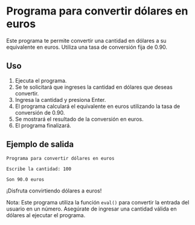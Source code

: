 # Programa para convertir dólares en euros

Este programa te permite convertir una cantidad en dólares a su equivalente en euros. Utiliza una tasa de conversión fija de 0.90.

## Uso

1. Ejecuta el programa.
2. Se te solicitará que ingreses la cantidad en dólares que deseas convertir.
3. Ingresa la cantidad y presiona Enter.
4. El programa calculará el equivalente en euros utilizando la tasa de conversión de 0.90.
5. Se mostrará el resultado de la conversión en euros.
6. El programa finalizará.

## Ejemplo de salida

```
Programa para convertir dólares en euros

Escribe la cantidad: 100

Son 90.0 euros
```

¡Disfruta convirtiendo dólares a euros!

Nota: Este programa utiliza la función `eval()` para convertir la entrada del usuario en un número. Asegúrate de ingresar una cantidad válida en dólares al ejecutar el programa.
